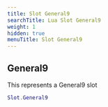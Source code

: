 ```yaml
---
title: Slot General9
searchTitle: Lua Slot General9
weight: 1
hidden: true
menuTitle: Slot General9
---
```

## General9

This represents a General9 slot
```lua
Slot.General9
```